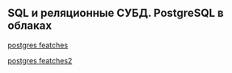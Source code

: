 ## SQL и реляционные СУБД. PostgreSQL в облаках

[postgres featches](https://hakibenita.com/postgresql-unknown-features?ref=refind)  
  
[postgres featches2](https://softwaremill.com/implementing-event-sourcing-using-a-relational-database/)  


